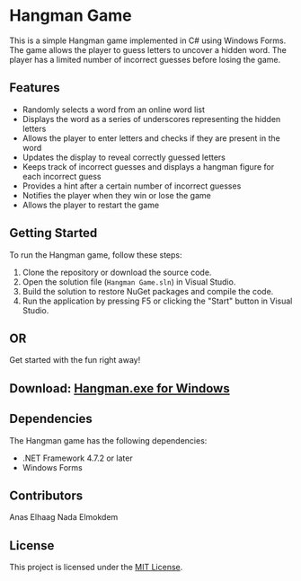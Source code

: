 # Hangman Game

This is a simple Hangman game implemented in C# using Windows Forms. The game allows the player to guess letters to uncover a hidden word. The player has a limited number of incorrect guesses before losing the game.

## Features

- Randomly selects a word from an online word list
- Displays the word as a series of underscores representing the hidden letters
- Allows the player to enter letters and checks if they are present in the word
- Updates the display to reveal correctly guessed letters
- Keeps track of incorrect guesses and displays a hangman figure for each incorrect guess
- Provides a hint after a certain number of incorrect guesses
- Notifies the player when they win or lose the game
- Allows the player to restart the game

## Getting Started

To run the Hangman game, follow these steps:

1. Clone the repository or download the source code.
2. Open the solution file (`Hangman Game.sln`) in Visual Studio.
3. Build the solution to restore NuGet packages and compile the code.
4. Run the application by pressing F5 or clicking the "Start" button in Visual Studio.

## OR

Get started with the fun right away!

## Download: [Hangman.exe for Windows](Hangman%20Game.exe) 



## Dependencies

The Hangman game has the following dependencies:

- .NET Framework 4.7.2 or later
- Windows Forms

## Contributors
Anas Elhaag
Nada Elmokdem


## License

This project is licensed under the [MIT License](LICENSE).
